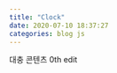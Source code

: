```yaml
---
title: "Clock"
date: 2020-07-10 18:37:27
categories: blog js
---
```


대충 콘텐츠
0th edit

<style>
#mask { 
position: absolute;
z-index: 9000;
background-color: #000;
display: none;
left: 0;
top: 0;
}

.window {
display: none;
position: absolute;
left: 100px;
top: 100px;
z-index: 10000;
}
</style>


<script>
function wrapWindowByMask(){
    var maskHeight = $(window).height();
    var maskWidth = $(window).width();  

    $('#mask').append("<center><span style='font-size:2em; color:white;'>광고 차단 플러그인이 감지되었습니다!<br>이 사이트에서 광고 허용을 해주신 후 새로고침 해주세요!<br><br>Adblock Plugin detected!<br>Please allow in this site and refresh!</span></center>");
    $('#mask').css({'width':maskWidth,'height':maskHeight});  

    $('#mask').fadeIn(1000);
    $('#mask').fadeTo("slow",0.8);    

    $('.window').show();
}

$(window).resize(function() {
    var width = $(window).width();
    var height = $(window).height();
    $('#mask').css({'width':width, 'height':height});
});

$(window).ready(function(){
    $('.openMask').click(function(e){
        e.preventDefault();
        wrapWindowByMask();
    });

    $('.window .close').click(function (e) {
        e.preventDefault();
        $('#mask, .window').hide();
    });
});
</script>

<div id="mask"></div>
<script>wrapWindowByMask()</script>
